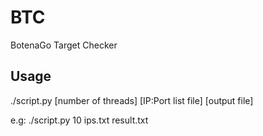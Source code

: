 # BTC
BotenaGo Target Checker

## Usage
 
  ./script.py [number of threads] [IP:Port list file] [output file]
  
  e.g: ./script.py 10 ips.txt result.txt
  
